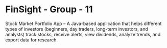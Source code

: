 # FinSight - Group - 11
Stock Market Portfolio App – A Java-based application that helps different types of investors (beginners, day traders, long-term investors, and analysts) track stocks, receive alerts, view dividends, analyze trends, and export data for research.
